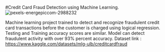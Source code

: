 #Credit Card Fraud Detection using Machine Learning.
![pexels-energepiccom-2988232](https://user-images.githubusercontent.com/114702251/218288682-1db84c99-9846-405f-8a6d-18da72ac283d.jpg)

Machine learning project trained to detect and recognize fraudulent credit card transactions before the customer is charged using logical regression. 
Testing and Training accuracy scores are similar. Model can detect fraudulent activity with over 93% percent accuracy.
Dataset link : https://www.kaggle.com/datasets/mlg-ulb/creditcardfraud
